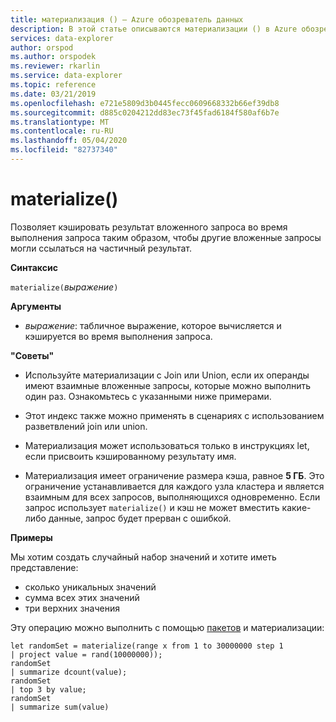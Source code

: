 ```yaml
---
title: материализация () — Azure обозреватель данных
description: В этой статье описываются материализации () в Azure обозреватель данных.
services: data-explorer
author: orspod
ms.author: orspodek
ms.reviewer: rkarlin
ms.service: data-explorer
ms.topic: reference
ms.date: 03/21/2019
ms.openlocfilehash: e721e5809d3b0445fecc0609668332b66ef39db8
ms.sourcegitcommit: d885c0204212dd83ec73f45fad6184f580af6b7e
ms.translationtype: MT
ms.contentlocale: ru-RU
ms.lasthandoff: 05/04/2020
ms.locfileid: "82737340"
---
```

# <a name="materialize"></a>materialize()

Позволяет кэшировать результат вложенного запроса во время выполнения запроса таким образом, чтобы другие вложенные запросы могли ссылаться на частичный результат.

 
**Синтаксис**

`materialize(`*выражение*`)`

**Аргументы**

* *выражение*: табличное выражение, которое вычисляется и кэшируется во время выполнения запроса.

**"Советы"**

* Используйте материализации с Join или Union, если их операнды имеют взаимные вложенные запросы, которые можно выполнить один раз. Ознакомьтесь с указанными ниже примерами.

* Этот индекс также можно применять в сценариях с использованием разветвлений join или union.

* Материализация может использоваться только в инструкциях let, если присвоить кэшированному результату имя.


* Материализация имеет ограничение размера кэша, равное **5 ГБ**. 
  Это ограничение устанавливается для каждого узла кластера и является взаимным для всех запросов, выполняющихся одновременно.
  Если запрос использует `materialize()` и кэш не может вместить какие-либо данные, запрос будет прерван с ошибкой.

**Примеры**

Мы хотим создать случайный набор значений и хотите иметь представление: 
 * сколько уникальных значений 
 * сумма всех этих значений 
 * три верхних значения

Эту операцию можно выполнить с помощью [пакетов](batches.md) и материализации:

 ```kusto
let randomSet = materialize(range x from 1 to 30000000 step 1
| project value = rand(10000000));
randomSet
| summarize dcount(value);
randomSet
| top 3 by value;
randomSet
| summarize sum(value)

```
